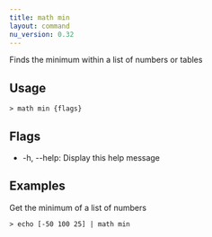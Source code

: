 ```yaml
---
title: math min
layout: command
nu_version: 0.32
---
```

Finds the minimum within a list of numbers or tables

## Usage
```shell
> math min {flags} 
 ```

## Flags
* -h, --help: Display this help message

## Examples
  Get the minimum of a list of numbers
```shell
> echo [-50 100 25] | math min
 ```

